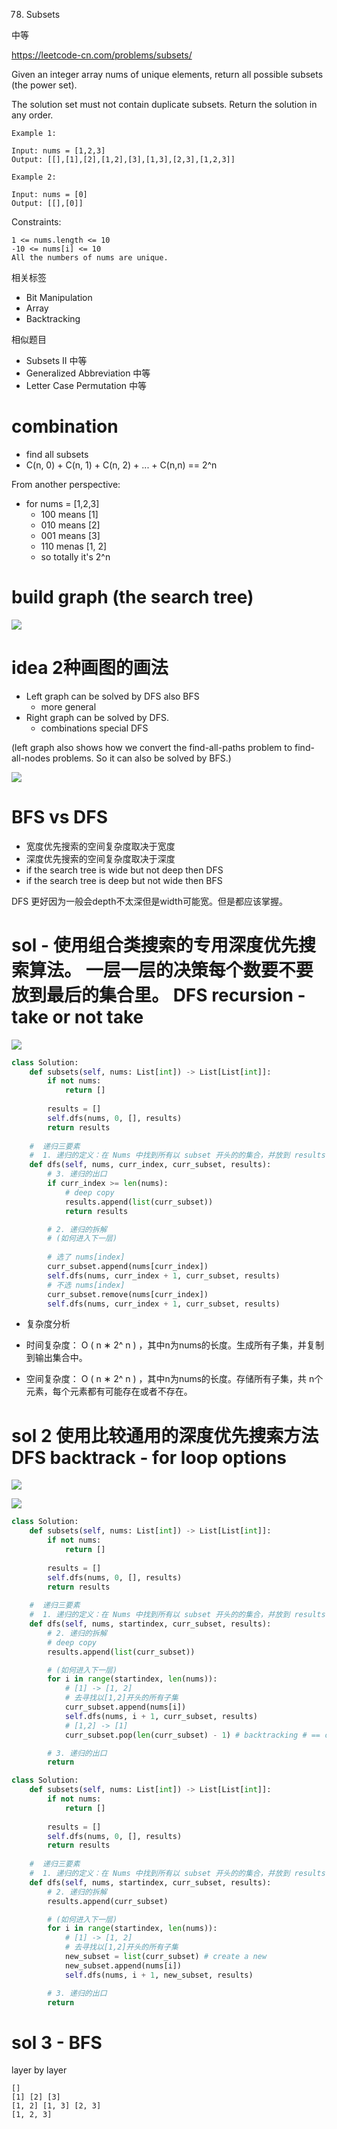 78. Subsets

中等

https://leetcode-cn.com/problems/subsets/

Given an integer array nums of unique elements, return all possible subsets (the power set).

The solution set must not contain duplicate subsets. Return the solution in any order.

 
```
Example 1:

Input: nums = [1,2,3]
Output: [[],[1],[2],[1,2],[3],[1,3],[2,3],[1,2,3]]

Example 2:

Input: nums = [0]
Output: [[],[0]]
``` 

Constraints:
```
1 <= nums.length <= 10
-10 <= nums[i] <= 10
All the numbers of nums are unique.
```

相关标签
- Bit Manipulation
- Array
- Backtracking

相似题目
- Subsets II
中等
- Generalized Abbreviation
中等
- Letter Case Permutation
中等

# combination
- find all subsets
- C(n, 0) + C(n, 1) + C(n, 2) + ... + C(n,n) == 2^n

From another perspective:

- for nums = [1,2,3]
  - 100 means [1]
  - 010 means [2]
  - 001 means [3]
  - 110 menas [1, 2]
  - so totally it's 2^n

# build graph (the search tree)

![](../note/78-5.png)


# idea 2种画图的画法
- Left graph can be solved by DFS also BFS
  - more general
- Right graph can be solved by DFS.
  - combinations special DFS 


(left graph also shows how we convert the find-all-paths problem to find-all-nodes problems. So it can also be solved by BFS.)

![](../note/78-4.png)

# BFS vs DFS

- 宽度优先搜索的空间复杂度取决于宽度 
- 深度优先搜索的空间复杂度取决于深度
- if the search tree is wide but not deep then DFS
- if the search tree is deep but not wide then BFS

DFS 更好因为一般会depth不太深但是width可能宽。但是都应该掌握。


# sol - 使用组合类搜索的专用深度优先搜索算法。 一层一层的决策每个数要不要放到最后的集合里。 DFS  recursion - take or not  take

![](../note/78.png)

```py
class Solution:
    def subsets(self, nums: List[int]) -> List[List[int]]:
        if not nums:
            return []
        
        results = []
        self.dfs(nums, 0, [], results)
        return results
    
    #  递归三要素
    #  1. 递归的定义：在 Nums 中找到所有以 subset 开头的的集合，并放到 results
    def dfs(self, nums, curr_index, curr_subset, results):
        # 3. 递归的出口
        if curr_index >= len(nums):
            # deep copy
            results.append(list(curr_subset))
            return results

        # 2. 递归的拆解
        # (如何进入下一层)
        
        # 选了 nums[index]
        curr_subset.append(nums[curr_index])
        self.dfs(nums, curr_index + 1, curr_subset, results)
        # 不选 nums[index]
        curr_subset.remove(nums[curr_index])
        self.dfs(nums, curr_index + 1, curr_subset, results)
```        

- 复杂度分析

- 时间复杂度：
O
(
n
∗
2^
n
)
，其中n为nums的长度。生成所有子集，并复制到输出集合中。
- 空间复杂度：
O
(
n
∗
2^
n
)
，其中n为nums的长度。存储所有子集，共 n个元素，每个元素都有可能存在或者不存在。

# sol 2 使用比较通用的深度优先搜索方法 DFS backtrack  -  for loop options

![](../note/78-2.png)

![](../note/78-3.png)

```py
class Solution:
    def subsets(self, nums: List[int]) -> List[List[int]]:
        if not nums:
            return []
        
        results = []
        self.dfs(nums, 0, [], results)
        return results
    
    #  递归三要素
    #  1. 递归的定义：在 Nums 中找到所有以 subset 开头的的集合，并放到 results
    def dfs(self, nums, startindex, curr_subset, results):
        # 2. 递归的拆解
        # deep copy
        results.append(list(curr_subset))

        # (如何进入下一层)
        for i in range(startindex, len(nums)):
            # [1] -> [1, 2]
            # 去寻找以[1,2]开头的所有子集
            curr_subset.append(nums[i])
            self.dfs(nums, i + 1, curr_subset, results)
            # [1,2] -> [1]
            curr_subset.pop(len(curr_subset) - 1) # backtracking # == curr_subset.remove(nums[i])

        # 3. 递归的出口
        return
```

```py
class Solution:
    def subsets(self, nums: List[int]) -> List[List[int]]:
        if not nums:
            return []
        
        results = []
        self.dfs(nums, 0, [], results)
        return results
    
    #  递归三要素
    #  1. 递归的定义：在 Nums 中找到所有以 subset 开头的的集合，并放到 results
    def dfs(self, nums, startindex, curr_subset, results):
        # 2. 递归的拆解
        results.append(curr_subset)

        # (如何进入下一层)
        for i in range(startindex, len(nums)):
            # [1] -> [1, 2]
            # 去寻找以[1,2]开头的所有子集
            new_subset = list(curr_subset) # create a new
            new_subset.append(nums[i])
            self.dfs(nums, i + 1, new_subset, results)

        # 3. 递归的出口
        return
```

# sol  3 - BFS
layer by layer
```
[] 
[1] [2] [3]
[1, 2] [1, 3] [2, 3]
[1, 2, 3]
```

